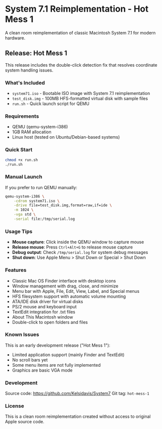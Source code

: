 # System 7.1 Reimplementation - Hot Mess 1

A clean room reimplementation of classic Macintosh System 7.1 for modern hardware.

## Release: Hot Mess 1

This release includes the double-click detection fix that resolves coordinate system handling issues.

### What's Included

- `system71.iso` - Bootable ISO image with System 7.1 reimplementation
- `test_disk.img` - 100MB HFS-formatted virtual disk with sample files
- `run.sh` - Quick launch script for QEMU

### Requirements

- QEMU (qemu-system-i386)
- 1GB RAM allocation
- Linux host (tested on Ubuntu/Debian-based systems)

### Quick Start

```bash
chmod +x run.sh
./run.sh
```

### Manual Launch

If you prefer to run QEMU manually:

```bash
qemu-system-i386 \
    -cdrom system71.iso \
    -drive file=test_disk.img,format=raw,if=ide \
    -m 1024 \
    -vga std \
    -serial file:/tmp/serial.log
```

### Usage Tips

- **Mouse capture**: Click inside the QEMU window to capture mouse
- **Release mouse**: Press `Ctrl+Alt+G` to release mouse capture
- **Debug output**: Check `/tmp/serial.log` for system debug messages
- **Shut down**: Use Apple Menu > Shut Down or Special > Shut Down

### Features

- Classic Mac OS Finder interface with desktop icons
- Window management with drag, close, and minimize
- Menu bar with Apple, File, Edit, View, Label, and Special menus
- HFS filesystem support with automatic volume mounting
- ATA/IDE disk driver for virtual disks
- PS/2 mouse and keyboard input
- TextEdit integration for .txt files
- About This Macintosh window
- Double-click to open folders and files

### Known Issues

This is an early development release ("Hot Mess 1"):
- Limited application support (mainly Finder and TextEdit)
- No scroll bars yet
- Some menu items are not fully implemented
- Graphics are basic VGA mode

### Development

Source code: https://github.com/Kelsidavis/System7
Git tag: `hot-mess-1`

### License

This is a clean room reimplementation created without access to original Apple source code.

